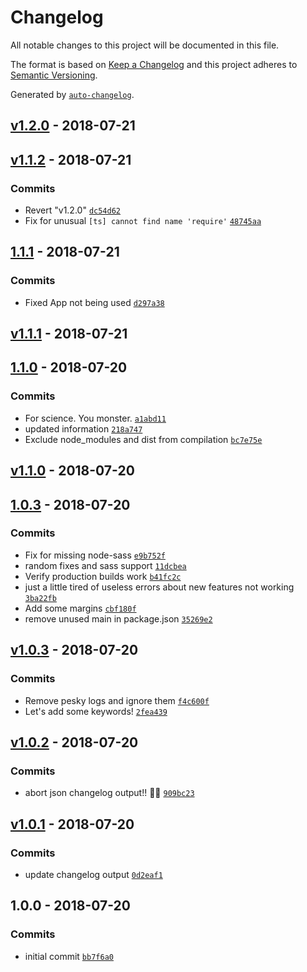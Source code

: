 # Changelog

All notable changes to this project will be documented in this file.

The format is based on [Keep a Changelog](http://keepachangelog.com/en/1.0.0/)
and this project adheres to [Semantic Versioning](http://semver.org/spec/v2.0.0.html).

Generated by [`auto-changelog`](https://github.com/CookPete/auto-changelog).

## [v1.2.0](https://github.com/TheGrimSilence/react-typescript-boillerplate/compare/1.1.1...v1.2.0) - 2018-07-21

## [v1.1.2](https://github.com/TheGrimSilence/react-typescript-boillerplate/compare/v1.2.0...v1.1.2) - 2018-07-21

### Commits

- Revert "v1.2.0" [`dc54d62`](https://github.com/TheGrimSilence/react-typescript-boillerplate/commit/dc54d627a24a2a783b5d91ab4c54a603c8b34d3c)
- Fix for unusual `[ts] cannot find name 'require'` [`48745aa`](https://github.com/TheGrimSilence/react-typescript-boillerplate/commit/48745aacfcf3f45b3d5ac84ce411f04aa1264990)

## [1.1.1](https://github.com/TheGrimSilence/react-typescript-boillerplate/compare/v1.1.1...1.1.1) - 2018-07-21

### Commits

- Fixed App not being used [`d297a38`](https://github.com/TheGrimSilence/react-typescript-boillerplate/commit/d297a380d4eda888e9fdd630c3a8800942e60573)

## [v1.1.1](https://github.com/TheGrimSilence/react-typescript-boillerplate/compare/1.1.0...v1.1.1) - 2018-07-21

## [1.1.0](https://github.com/TheGrimSilence/react-typescript-boillerplate/compare/v1.1.0...1.1.0) - 2018-07-20

### Commits

- For science. You monster. [`a1abd11`](https://github.com/TheGrimSilence/react-typescript-boillerplate/commit/a1abd11e439538355e972cf3423ae767a8f80937)
- updated information [`218a747`](https://github.com/TheGrimSilence/react-typescript-boillerplate/commit/218a747adf647167bb8785a3d3aad93eccb71cdf)
- Exclude node_modules and dist from compilation [`bc7e75e`](https://github.com/TheGrimSilence/react-typescript-boillerplate/commit/bc7e75e4c443e3e32841c0eae01af0c7e05802df)

## [v1.1.0](https://github.com/TheGrimSilence/react-typescript-boillerplate/compare/1.0.3...v1.1.0) - 2018-07-20

## [1.0.3](https://github.com/TheGrimSilence/react-typescript-boillerplate/compare/v1.0.3...1.0.3) - 2018-07-20

### Commits

- Fix for missing node-sass [`e9b752f`](https://github.com/TheGrimSilence/react-typescript-boillerplate/commit/e9b752fe6cf61e3c56100093c0c6c610f56cbcac)
- random fixes and sass support [`11dcbea`](https://github.com/TheGrimSilence/react-typescript-boillerplate/commit/11dcbea6bb26c0e5b8202e06d84686b501f57478)
- Verify production builds work [`b41fc2c`](https://github.com/TheGrimSilence/react-typescript-boillerplate/commit/b41fc2c223c63c2ec7130ced99a607d7be4e6a92)
- just a little tired of useless errors about new features not working [`3ba22fb`](https://github.com/TheGrimSilence/react-typescript-boillerplate/commit/3ba22fb549291aebf9b6877b6b7dcd8b4f8fdb08)
- Add some margins [`cbf180f`](https://github.com/TheGrimSilence/react-typescript-boillerplate/commit/cbf180ff82e8396a0376734ed405383420c0f573)
- remove unused main in package.json [`35269e2`](https://github.com/TheGrimSilence/react-typescript-boillerplate/commit/35269e297e552b4156c6aeae70c23cff6227951d)

## [v1.0.3](https://github.com/TheGrimSilence/react-typescript-boillerplate/compare/v1.0.2...v1.0.3) - 2018-07-20

### Commits

- Remove pesky logs and ignore them [`f4c600f`](https://github.com/TheGrimSilence/react-typescript-boillerplate/commit/f4c600f4c84ff8225a32f8aba331f69e02668d9a)
- Let's add some keywords! [`2fea439`](https://github.com/TheGrimSilence/react-typescript-boillerplate/commit/2fea4394a5e676b97a2e2a40e3f3068148e4fc55)

## [v1.0.2](https://github.com/TheGrimSilence/react-typescript-boillerplate/compare/v1.0.1...v1.0.2) - 2018-07-20

### Commits

- abort json changelog output!! 🙊🚨 [`909bc23`](https://github.com/TheGrimSilence/react-typescript-boillerplate/commit/909bc23cc8ee010797abdafe1ee5896bd5528024)

## [v1.0.1](https://github.com/TheGrimSilence/react-typescript-boillerplate/compare/1.0.0...v1.0.1) - 2018-07-20

### Commits

- update changelog output [`0d2eaf1`](https://github.com/TheGrimSilence/react-typescript-boillerplate/commit/0d2eaf153a6e6e1d3a34c88aab779e7831576a56)

## 1.0.0 - 2018-07-20

### Commits

- initial commit [`bb7f6a0`](https://github.com/TheGrimSilence/react-typescript-boillerplate/commit/bb7f6a0f902b90efa5d4f4bd03d4cdb1dfcd39ac)
